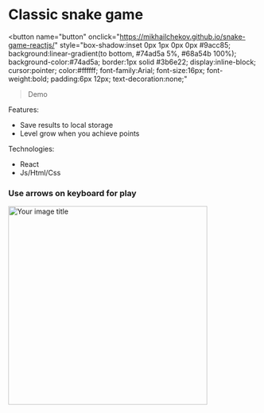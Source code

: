 # Classic snake game


<button 
	name="button" 
	onclick="https://mikhailchekov.github.io/snake-game-reactjs/"
	style="box-shadow:inset 0px 1px 0px 0px #9acc85;
	background:linear-gradient(to bottom, #74ad5a 5%, #68a54b 100%);
	background-color:#74ad5a;
	border:1px solid #3b6e22;
	display:inline-block;
	cursor:pointer;
	color:#ffffff;
	font-family:Arial;
	font-size:16px;
	font-weight:bold;
	padding:6px 12px;
	text-decoration:none;"
>Demo</button>

Features: 
 - Save results to local storage
 - Level grow when you achieve points

Technologies:
 - React
 - Js/Html/Css

### Use arrows on keyboard for play

<img src="https://mikhailchekov.github.io/new-portfolio/img/works/snake.jpg" alt="Your image title" width="400"/>